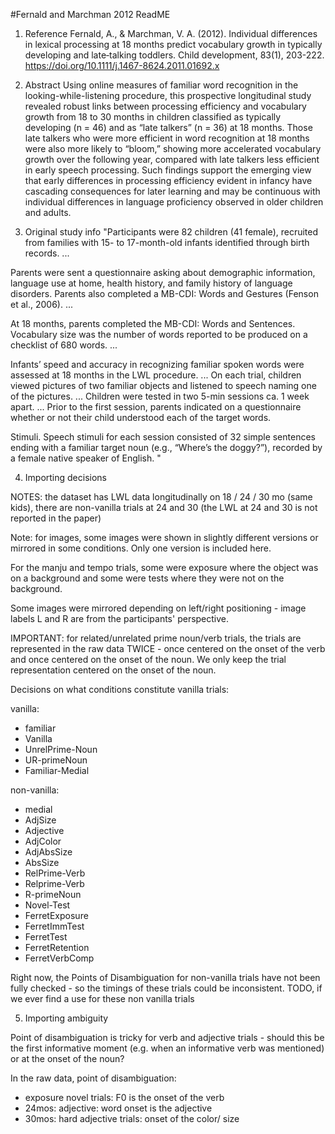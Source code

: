 #Fernald and Marchman 2012 ReadME

1. Reference
Fernald, A., & Marchman, V. A. (2012). Individual differences in lexical processing at 18 months predict vocabulary growth in typically developing and late‐talking toddlers. Child development, 83(1), 203-222.  https://doi.org/10.1111/j.1467-8624.2011.01692.x

2. Abstract
Using online measures of familiar word recognition in the looking-while-listening procedure, this prospective longitudinal study revealed robust links between processing efficiency and vocabulary growth from 18 to 30 months in children classified as typically developing (n = 46) and as “late talkers” (n = 36) at 18 months. Those late talkers who were more efficient in word recognition at 18 months were also more likely to “bloom,” showing more accelerated vocabulary growth over the following year, compared with late talkers less efficient in early speech processing. Such findings support the emerging view that early differences in processing efficiency evident in infancy have cascading consequences for later learning and may be continuous with individual differences in language proficiency observed in older children and adults.

3. Original study info
"Participants were 82 children (41 female), recruited from families with 15- to 17-month-old infants identified through birth records. ...

Parents were sent a questionnaire asking about demographic information, language use at home, health history, and family history of language disorders. Parents also completed a MB-CDI: Words and Gestures (Fenson et al., 2006). ...

At 18 months, parents completed the MB-CDI: Words and Sentences. Vocabulary size was the number of words reported to be produced on a checklist of 680 words. ...

Infants’ speed and accuracy in recognizing familiar spoken words were assessed at 18 months in the LWL procedure. ... On each trial, children viewed pictures of two familiar objects and listened to speech naming one of the pictures. ... Children were tested in two 5-min sessions ca. 1 week apart. ... Prior to the first session, parents indicated on a questionnaire whether or not their child understood each of the target words.

Stimuli. Speech stimuli for each session consisted of 32 simple sentences ending with a familiar target noun (e.g., “Where’s the doggy?”), recorded by a female native speaker of English. 
"

4. Importing decisions

NOTES: 
the dataset has LWL data longitudinally on 18 / 24 / 30 mo (same kids), there are non-vanilla trials at 24 and 30 (the LWL at 24 and 30 is not reported in the paper)

Note: for images, some images were shown in slightly different versions or mirrored in some conditions. Only one version is included here. 

For the manju and tempo trials, some were exposure where the object was on a background and some were tests where they were not on the background.

Some images were mirrored depending on left/right positioning - image labels L and R are from the participants' perspective.

IMPORTANT: for related/unrelated prime noun/verb trials, the trials are represented in the raw data TWICE - once centered on the onset of the verb and once centered on the onset of the noun. We only keep the trial representation centered on the onset of the noun.


Decisions on what conditions constitute vanilla trials:

vanilla:
* familiar
* Vanilla
* UnrelPrime-Noun
* UR-primeNoun
* Familiar-Medial

non-vanilla:
* medial
* AdjSize
* Adjective 
* AdjColor
* AdjAbsSize
* AbsSize
* RelPrime-Verb
* Relprime-Verb
* R-primeNoun
* Novel-Test       
* FerretExposure
* FerretImmTest
* FerretTest
* FerretRetention
* FerretVerbComp 
                  

Right now, the Points of Disambiguation for non-vanilla trials have not been fully checked - so the timings of these trials could be inconsistent. TODO, if we ever find a use for these non vanilla trials  

5. Importing ambiguity

Point of disambiguation is tricky for verb and adjective trials - should this be the first informative moment (e.g. when an informative verb was mentioned) or at the onset of the noun?

In the raw data, point of disambiguation:
- exposure novel trials: F0 is the onset of the verb
- 24mos: adjective: word onset is the adjective
- 30mos: hard adjective trials: onset of the color/ size